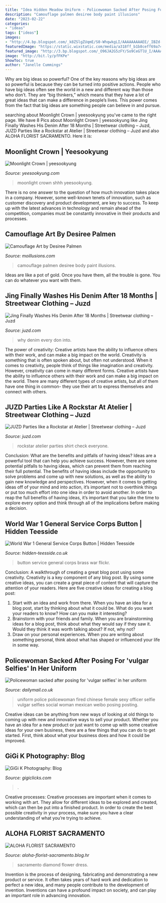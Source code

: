 ```yaml
---
title: "Idea Hidden Meadow Uniform - Policewoman Sacked After Posing For &#039;vulgar Selfies&#039; In Her Uniform"
description: "Camouflage palmen desiree body paint illusions"
date: "2023-02-22"
categories:
- "ideas"
tags: ["ideas"]
images:
- "http://4.bp.blogspot.com/_k8ZSlgZUqmE/S0-WhqwkgLI/AAAAAAAAAEE/_IBZd-lQxpU/s400/5.JPG"
featuredImage: "https://static.wixstatic.com/media/a318ff_b1b8ceff69a7456abfbea90067ab1fc3~mv2.jpg/v1/fill/w_539,h_765,al_c,q_85,usm_0.66_1.00_0.01/Moonlight Crown_Shhh___%2C 2019%2C 191(h)x10.jpg"
featured_image: "http://3.bp.blogspot.com/_O96JA2G5zFY/So9CeGTlU_I/AAAAAAAAAuE/Q7jyCsQW39w/s400/DSC_0991.jpg"
image: "http://bit.ly/pfFKPe"
ShowToc: true
author: "Janelle Cummings"
---
```



Why are big ideas so powerful?
One of the key reasons why big ideas are so powerful is because they can be turned into positive actions. People who have big ideas often see the world in a new and different way than those who don’t. They are “big thinkers,” which means that they have a lot of great ideas that can make a difference in people’s lives. This power comes from the fact that big ideas are something people can believe in and pursue.

	

		
searching about Moonlight Crown | yeesookyung you've came to the right page. We have 8 Pics about Moonlight Crown | yeesookyung like Jing Finally Washes His Denim After 18 Months | Streetwear clothing – Juzd, JUZD Parties like a Rockstar at Atelier | Streetwear clothing – Juzd and also ALOHA FLORIST SACRAMENTO. Here it is:
		
    
## Moonlight Crown | Yeesookyung

<img loading=lazy src="https://static.wixstatic.com/media/a318ff_b1b8ceff69a7456abfbea90067ab1fc3~mv2.jpg/v1/fill/w_539,h_765,al_c,q_85,usm_0.66_1.00_0.01/Moonlight Crown_Shhh___%2C 2019%2C 191(h)x10.jpg" onerror="this.onerror=null;this.src='https://tse1.mm.bing.net/th?id=OIP.hXKth8ZYlbwY5y8PtMlaWgHaKg&amp;pid=15.1';" alt="Moonlight Crown | yeesookyung">

_Source: yeesookyung.com_

>moonlight crown shhh yeesookyung. 

	

There is no one answer to the question of how much innovation takes place in a company. However, some well-known tenets of innovation, such as customer discovery and product development, are key to success. To keep up with the latest advances in technology and remain ahead of the competition, companies must be constantly innovative in their products and processes.

    
## Camouflage Art By Desiree Palmen

<img loading=lazy src="https://www.moillusions.com/wp-content/uploads/i207.photobucket.com/albums/bb234/vurdlak8/illusions/pal1.jpg" onerror="this.onerror=null;this.src='https://tse2.mm.bing.net/th?id=OIP.GY6YYkkzfLwdQ_f5HddH1AHaJM&amp;pid=15.1';" alt="Camouflage Art by Desiree Palmen">

_Source: moillusions.com_

>camouflage palmen desiree body paint illusions. 

	

Ideas are like a pot of gold. Once you have them, all the trouble is gone. You can do whatever you want with them.

    
## Jing Finally Washes His Denim After 18 Months | Streetwear Clothing – Juzd

<img loading=lazy src="http://4.bp.blogspot.com/_k8ZSlgZUqmE/S0-WhqwkgLI/AAAAAAAAAEE/_IBZd-lQxpU/s400/5.JPG" onerror="this.onerror=null;this.src='https://tse1.mm.bing.net/th?id=OIP.WLTWQ73zgTP-KPAt5lOn3wAAAA&amp;pid=15.1';" alt="Jing Finally Washes His Denim After 18 Months | Streetwear clothing – Juzd">

_Source: juzd.com_

>why denim every don into. 

	

The power of creativity: Creative artists have the ability to influence others with their work, and can make a big impact on the world.
Creativity is something that is often spoken about, but often not understood. When it comes to creativity, people think of things like imagination and creativity. However, creativity can come in many different forms. Creative artists have the ability to influence others with their work and can make a big impact on the world. There are many different types of creative artists, but all of them have one thing in common- they use their art to express themselves and connect with others.

    
## JUZD Parties Like A Rockstar At Atelier | Streetwear Clothing – Juzd

<img loading=lazy src="http://3.bp.blogspot.com/_O96JA2G5zFY/So9CeGTlU_I/AAAAAAAAAuE/Q7jyCsQW39w/s400/DSC_0991.jpg" onerror="this.onerror=null;this.src='https://tse3.mm.bing.net/th?id=OIP.Kka1fxCFtxjiMCSM1dk7-QAAAA&amp;pid=15.1';" alt="JUZD Parties like a Rockstar at Atelier | Streetwear clothing – Juzd">

_Source: juzd.com_

>rockstar atelier parties shirt check everyone. 

	

Conclusion: What are the benefits and pitfalls of having ideas?
Ideas are a powerful tool that can help you achieve success. However, there are some potential pitfalls to having ideas, which can prevent them from reaching their full potential. The benefits of having ideas include the opportunity to solve problems and come up with new solutions, as well as the ability to gain new knowledge and perspectives. However, when it comes to getting ideas off of your mind and into action, it’s important not to overthink things or put too much effort into one idea in order to avoid another. In order to reap the full benefits of having ideas, it’s important that you take the time to explore every option and think through all of the implications before making a decision.

    
## World War 1 General Service Corps Button | Hidden Teesside

<img loading=lazy src="http://farm3.staticflickr.com/2266/5745316901_961afd3f10.jpg" onerror="this.onerror=null;this.src='https://tse1.mm.bing.net/th?id=OIP.sFhKhe5v3JB2Zp_OIcqVJwHaGg&amp;pid=15.1';" alt="World War 1 General Service Corps Button | Hidden Teesside">

_Source: hidden-teesside.co.uk_

>button service general corps brass war flickr. 

	

Conclusion: A walkthrough of creating a great blog post using some creativity.
Creativity is a key component of any blog post. By using some creative ideas, you can create a great piece of content that will capture the attention of your readers. Here are five creative ideas for creating a blog post: 
1. Start with an idea and work from there. When you have an idea for a blog post, start by thinking about what it could be. What do you want your readers to know? How can you make it interesting? 
2. Brainstorm with your friends and family. When you are brainstorming ideas for a blog post, think about what they would say if they saw it. Would they think it was worth talking about? If not, why not? 
3. Draw on your personal experiences. When you are writing about something personal, think about what has shaped or influenced your life in some way.

    
## Policewoman Sacked After Posing For &#039;vulgar Selfies&#039; In Her Uniform

<img loading=lazy src="https://i.dailymail.co.uk/i/pix/2016/05/11/13/3408ED9100000578-3584564-image-a-27_1462968932360.jpg" onerror="this.onerror=null;this.src='https://tse4.mm.bing.net/th?id=OIP.YNE5ROYcM20Yxb9NNefH_QHaID&amp;pid=15.1';" alt="Policewoman sacked after posing for &#039;vulgar selfies&#039; in her uniform">

_Source: dailymail.co.uk_

>uniform police policewoman fired chinese female sexy officer selfie vulgar selfies social woman mexican weibo posing posting. 

	

Creative ideas can be anything from new ways of looking at old things to coming up with new and innovative ways to sell your product. Whether you have an idea for a new product or just want to come up with some creative ideas for your own business, there are a few things that you can do to get started. First, think about what your business does and how it could be improved.

    
## GiGi K Photography: Blog

<img loading=lazy src="http://4.bp.blogspot.com/-t4GszLmBn7M/UAtIRFAhugI/AAAAAAAABb0/Q9QOSGFUvw8/s1600/IMG_5992.jpg" onerror="this.onerror=null;this.src='https://tse4.mm.bing.net/th?id=OIP.XeXIrTJzaTXUC9nWCJDO5AHaKt&amp;pid=15.1';" alt="GiGi K Photography: Blog">

_Source: gigiclicks.com_

>. 

	

Creative processes:
Creative processes are important when it comes to working with art. They allow for different ideas to be explored and created, which can then be put into a finished product. In order to create the best possible creativity in your process, make sure you have a clear understanding of what you’re trying to achieve.

    
## ALOHA FLORIST SACRAMENTO

<img loading=lazy src="http://bit.ly/pfFKPe" onerror="this.onerror=null;this.src='https://tse1.mm.bing.net/th?id=OIP.liyNJ7kSz8C30BF2yUjzrgHaE7&amp;pid=15.1';" alt="ALOHA FLORIST SACRAMENTO">

_Source: aloha-florist-sacramento.blog.hr_

>sacramento diamond flower dress. 

	

Invention is the process of designing, fabricating and demonstrating a new product or service. It often takes years of hard work and dedication to perfect a new idea, and many people contribute to the development of invention. Inventions can have a profound impact on society, and can play an important role in advancing innovation.

